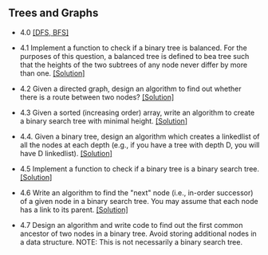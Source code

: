 ## Trees and Graphs

- 4.0 [[DFS, BFS]](../code/4.0.java)

- 4.1 Implement a function to check if a binary tree is balanced. For the purposes of this question, a balanced tree is defined to bea tree such that the heights of the two subtrees of any node never differ by more than one. [[Solution]](../code/4.1.java)

- 4.2 Given a directed graph, design an algorithm to find out whether there is a route between two nodes? [[Solution]](../code/4.2.java)

- 4.3 Given a sorted (increasing order) array, write an algorithm to create a binary search tree with minimal height. [[Solution]](../code/4.3.java)

- 4.4. Given a binary tree, design an algorithm which creates a linkedlist of all the nodes at each depth (e.g., if you have a tree with depth D, you will have D linkedlist). [[Solution]](../code/4.4.java)

- 4.5 Implement a function to check if a binary tree is a binary search tree. [[Solution]](../code/4.5.java)

- 4.6 Write an algorithm to find the "next" node (i.e., in-order successor) of a given node in a binary search tree. You may assume that each node has a link to its parent. [[Solution]](../code/4.6.java)

- 4.7 Design an algorithm and write code to find out the first common ancestor of two nodes in a binary tree. Avoid storing additional nodes in a data structure. NOTE: This is not necessarily a binary search tree.
